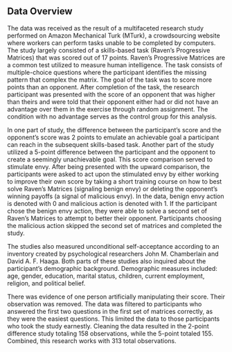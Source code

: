 ## Data Overview
The data was received as the result of a multifaceted research study performed on Amazon Mechanical Turk (MTurk), a crowdsourcing website where workers can perform tasks unable to be completed by computers. The study largely consisted of a skills-based task (Raven’s Progressive Matrices) that was scored out of 17 points. Raven’s Progressive Matrices are a common test utilized to measure human intelligence. The task consists of multiple-choice questions where the participant identifies the missing pattern that complex the matrix. The goal of the task was to score more points than an opponent. After completion of the task, the research participant was presented with the score of an opponent that was higher than theirs and were told that their opponent either had or did not have an advantage over them in the exercise through random assignment. The condition with no advantage serves as the control group for this analysis.

In one part of study, the difference between the participant’s score and the opponent’s score was 2 points to emulate an achievable goal a participant can reach in the subsequent skills-based task. Another part of the study utilized a 5-point difference between the participant and the opponent to create a seemingly unachievable goal. This score comparison served to stimulate envy. After being presented with the upward comparison, the participants were asked to act upon the stimulated envy by either working to improve their own score by taking a short training course on how to best solve Raven’s Matrices (signaling benign envy) or deleting the opponent’s winning payoffs (a signal of malicious envy). In the data, benign envy action is denoted with 0 and malicious action is denoted with 1. If the participant chose the benign envy action, they were able to solve a second set of Raven’s Matrices to attempt to better their opponent. Participants choosing the malicious action skipped the second set of matrices and completed the study.

The studies also measured unconditional self-acceptance according to an inventory created by psychological researchers John M. Chamberlain and David A. F. Haaga. Both parts of these studies also inquired about the participant’s demographic background. Demographic measures included: age, gender, education, marital status, children, current employment, religion, and political belief.

There was evidence of one person artificially manipulating their score. Their observation was removed. The data was filtered to participants who answered the first two questions in the first set of matrices correctly, as they were the easiest questions. This limited the data to those participants who took the study earnestly. Cleaning the data resulted in the 2-point difference study totaling 158 observations, while the 5-point totaled 155. Combined, this research works with 313 total observations.
